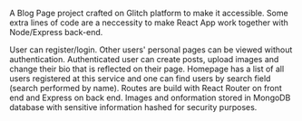 A Blog Page project crafted on Glitch platform to make it accessible. 
Some extra lines of code are a neccessity to make React App work together with Node/Express back-end.

User can register/login. 
Other users' personal pages can be viewed without authentication.
Authenticated user can create posts, upload images and change their bio that is reflected on their page.
Homepage has a list of all users registered at this service and one can find users by search field (search performed by name).
Routes are build with React Router on front end and Express on back end.
Images and onformation stored in MongoDB database with sensitive information hashed for security purposes.
